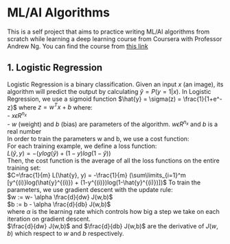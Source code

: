 # ML/AI Algorithms

This is a self project that aims to practice writing ML/AI algorithms from scratch while learning a deep learning course from Coursera with Professor Andrew Ng. You can find the course from [this link](https://www.coursera.org/learn/neural-networks-deep-learning/)
## 1. Logistic Regression
Logistic Regression is a binary classification. Given an input $x$ (an image), its algorithm will predict the output by calculating $\hat{y} =P(y=1|x)$.
In Logistic Regression, we use a sigmoid function $\hat{y} = \sigma(z) = \frac{1}{1+e^-z}$ where $z = w^T x +b$ where:  
      - $x \epsilon R^{n_x}$  
      - $w$ (weight) and $b$ (bias) are parameters of the algorithm. $w \epsilon R^{n_x}$ and $b$ is a real number  
In order to train the parameters w and b, we use a cost function:  
    For each training example, we define a loss function:  
        $L(\hat{y}, y) = -(ylog(\hat{y}) + (1-y)log(1-\hat{y}))$  
    Then, the cost function is the average of all the loss functions on the entire training set:  
        $C=\frac{1}{m} L(\hat{y}, y) = -\frac{1}{m} (\sum\limits_{i=1}^m [y^{(i)}log(\hat{y}^{(i)}) + (1-y^{(i)})log(1-\hat{y}^{(i)})])$
To train the parameters, we use gradient descent with the update rule:  
$w := w- \alpha \frac{d}{dw} J(w,b)$  
$b := b - \alpha \frac{d}{db} J(w,b)$  
where $\alpha$ is the learning rate which controls how big a step we take on each iteration on gradient descent.  
$\frac{d}{dw} J(w,b)$ and $\frac{d}{db} J(w,b)$ are the derivative of $J(w,b)$ which respect to $w$ and $b$ respectively.
  


